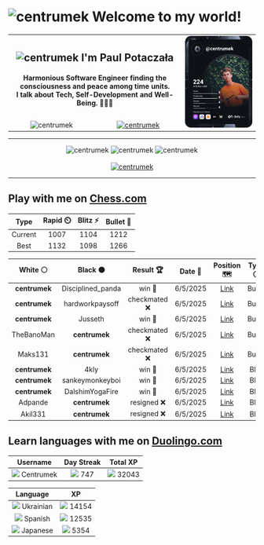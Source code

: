 <h1>
  <img
    src="https://emojis.slackmojis.com/emojis/images/1531849430/4246/blob-sunglasses.gif"
    width="30"
    alt="centrumek"
  />
  Welcome to my world!
</h1>

<table>
  <tbody>
    <tr>
      <td align="center" width="70%" colspan="2">
        <h2>
          <img
            src="https://raw.githubusercontent.com/MartinHeinz/MartinHeinz/master/wave.gif"
            width="30px"
            alt="centrumek"
          />
          I'm Paul Potaczała
        </h2>
        <h4>
          Harmonious Software Engineer finding the consciousness and peace among time units.
          <br/>
          I talk about Tech, Self-Development and Well-Being. 🌿🧘🚀
        </h4>
      </td>
      <td width="30%" rowspan="2">
        <a href="https://app.daily.dev/centrumek">
          <img
            src="./devcard.svg"
            alt="centrumek"
          />
        </a>
      </td>
    </tr>
    <tr align="center">
      <td>
        <img
          src="https://komarev.com/ghpvc/?username=centrumek&label=visitors&color=0e75b6&style=flat"
          alt="centrumek"
        >
      </td>
      <td>
        <a href="https://stackoverflow.com/users/14496012/centrumek">
          <img
            src="https://stackoverflow.com/users/flair/14496012.png?theme=dark"
            alt="centrumek"
          >
        </a>
      </td>
    </tr>
  </tbody>
</table>

---
<div align="center">
  <img 
    src="https://github-readme-stats.vercel.app/api?username=centrumek&show_icons=true&count_private=true&theme=dark&hide_border=true&hide=issues,contribs&bg_color=00000000"
    alt="centrumek"
  />
  <img
    src="https://github-readme-stats.vercel.app/api/top-langs/?username=centrumek&layout=compact&hide_border=true&theme=dark&bg_color=00000000&langs_count=6&exclude_repo=air-statistic-app"
    alt="centrumek"
  />
  <img 
    src="https://github-readme-streak-stats.herokuapp.com?user=centrumek&theme=dark&hide_border=true&background=FFFFFF00"
    alt="centrumek"
  />
  <br/>
  <br/>
  <a href="https://www.buymeacoffee.com/centrumek">
    <img
      src="https://cdn.buymeacoffee.com/buttons/v2/default-orange.png"
      height="50"
      width="210"
      alt="centrumek"
    />
  </a>
</div>

---

## Play with me on [Chess.com](https://www.chess.com/member/centrumek)

<div align="center">
<!--START_SECTION:chessStats-->
<!-- Automatically generated with https://github.com/Balastrong/chess-stats-action -->

| Type | Rapid ⏲️ | Blitz ⚡ | Bullet 🔫 |
|:---:|:---:|:---:|:---:|
| Current | 1007 | 1104 | 1212 |
| Best | 1132 | 1098 | 1266 |

| White ⚪ | Black ⚫ | Result 🏆 | Date 📅 | Position 🗺️ | Type 🕕 |
|:---:|:---:|:---:|:---:|:---:|:---:|
| **centrumek** | Disciplined_panda | win 🥇 | 6/5/2025 | <a href="http://www.ee.unb.ca/cgi-bin/tervo/fen.pl?select=2R5/8/1R1k4/1p1p4/4pP1q/1P2P2B/2P1K3/8 b - - 0 43">Link</a> | Bullet |
| **centrumek** | hardworkpaysoff | checkmated ❌ | 6/5/2025 | <a href="http://www.ee.unb.ca/cgi-bin/tervo/fen.pl?select=1r6/p2nbkpp/2p5/8/Kq1Pn1b1/1P2P1P1/P6P/6R1 w - - 2 23">Link</a> | Bullet |
| **centrumek** | Jusseth | win 🥇 | 6/5/2025 | <a href="http://www.ee.unb.ca/cgi-bin/tervo/fen.pl?select=1r4k1/3p3p/p2Pp1pP/1p4N1/5n2/4NB2/P1P1P2r/2KR4 b - - 2 24">Link</a> | Bullet |
| TheBanoMan | **centrumek** | checkmated ❌ | 6/5/2025 | <a href="http://www.ee.unb.ca/cgi-bin/tervo/fen.pl?select=6Q1/8/3N1pkp/1p2p1p1/4P1P1/1P3P1P/8/6K1 b - - 4 35">Link</a> | Bullet |
| Maks131 | **centrumek** | checkmated ❌ | 6/5/2025 | <a href="http://www.ee.unb.ca/cgi-bin/tervo/fen.pl?select=5rk1/pp2R1bQ/2p5/2n3N1/5p2/PP1P4/2P3PP/2K5 b - - 0 23">Link</a> | Bullet |
| **centrumek** | 4kly | win 🥇 | 6/5/2025 | <a href="http://www.ee.unb.ca/cgi-bin/tervo/fen.pl?select=8/k2R3p/6p1/8/1P6/1K6/8/8 b - - 2 58">Link</a> | Blitz |
| **centrumek** | sankeymonkeyboi | win 🥇 | 6/5/2025 | <a href="http://www.ee.unb.ca/cgi-bin/tervo/fen.pl?select=8/6k1/2R5/6Np/8/1K5P/4r3/8 b - - 0 45">Link</a> | Blitz |
| **centrumek** | DalshimYogaFire | win 🥇 | 6/5/2025 | <a href="http://www.ee.unb.ca/cgi-bin/tervo/fen.pl?select=1k1r4/1b1n1pb1/ppBNp1p1/4P1P1/P1p2P2/4P3/2PBQ3/2KR4 b - - 0 24">Link</a> | Blitz |
| Adpande | **centrumek** | resigned ❌ | 6/5/2025 | <a href="http://www.ee.unb.ca/cgi-bin/tervo/fen.pl?select=5r2/p6k/n1p5/1p3NR1/1P1P1P2/r7/2P3K1/7R b - - 1 34">Link</a> | Blitz |
| Akil331 | **centrumek** | resigned ❌ | 6/5/2025 | <a href="http://www.ee.unb.ca/cgi-bin/tervo/fen.pl?select=8/8/4p3/4Q3/2P1P1k1/1K6/8/8 b - - 0 42">Link</a> | Blitz |

<!--END_SECTION:chessStats-->
</div>

## Learn languages with me on [Duolingo.com](https://www.duolingo.com/profile/Centrumek)

<div align="center">
<!--START_SECTION:duolingoStats-->
<!-- Automatically generated with https://github.com/centrumek/duolingo-readme-stats-->

| Username | Day Streak | Total XP |
|:---:|:---:|:---:|
| <img src="https://raw.githubusercontent.com/centrumek/duolingo-readme-stats/main/assets/duolingo.png" height="12"> Centrumek | <img src="https://raw.githubusercontent.com/centrumek/duolingo-readme-stats/main/assets/streakinactive.svg" height="12"> 747 | <img src="https://raw.githubusercontent.com/centrumek/duolingo-readme-stats/main/assets/xp.svg" height="12"> 32043 | <img src="https://raw.githubusercontent.com/centrumek/duolingo-readme-stats/main/assets/xp.svg" height="12"> 0 |

| Language | XP |
|:---:|:---:|
| <img src="https://raw.githubusercontent.com/centrumek/duolingo-readme-stats/main/assets/langs/ukrainian.svg" height="12"> Ukrainian | <img src="https://raw.githubusercontent.com/centrumek/duolingo-readme-stats/main/assets/xp.svg" height="12"> 14154 |
| <img src="https://raw.githubusercontent.com/centrumek/duolingo-readme-stats/main/assets/langs/spanish.svg" height="12"> Spanish | <img src="https://raw.githubusercontent.com/centrumek/duolingo-readme-stats/main/assets/xp.svg" height="12"> 12535 |
| <img src="https://raw.githubusercontent.com/centrumek/duolingo-readme-stats/main/assets/langs/japanese.svg" height="12"> Japanese | <img src="https://raw.githubusercontent.com/centrumek/duolingo-readme-stats/main/assets/xp.svg" height="12"> 5354 |

<!--END_SECTION:duolingoStats-->
</div>
<!--
**centrumek/centrumek** is a ✨ _special_ ✨ repository because its `README.md` (this file) appears on your GitHub profile.

Here are some ideas to get you started:

- 🔭 I’m currently working on ...
- 🌱 I’m currently learning ...
- 👯 I’m looking to collaborate on ...
- 🤔 I’m looking for help with ...
- 💬 Ask me about ...
- 📫 How to reach me: ...
- 😄 Pronouns: ...
- ⚡ Fun fact: ...
-->
